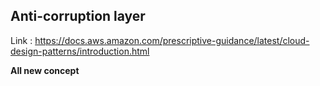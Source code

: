 ## Anti-corruption layer

Link : https://docs.aws.amazon.com/prescriptive-guidance/latest/cloud-design-patterns/introduction.html

**All new concept**

